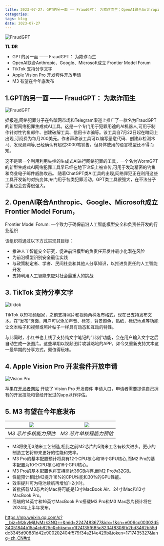 ```yaml
---
title: 2023-07-27: GPT的另一面 —— FraudGPT： 为欺诈而生；OpenAI联合Anthropic、Google、Microsoft成立 Frontier Model Forum；TikTok 支持分享文字；Apple Vision Pro 开发套件开放申请；M3 有望在今年底发布
categories: 
tags: blog
date: 2023-07-27
---
```


![FraudGPT](https://cdn.jsdelivr.net/gh/YeeKal/img_land/blog/07/circles.svg)


**TL:DR**

- GPT的另一面 —— FraudGPT： 为欺诈而生 
- OpenAI联合Anthropic、Google、Microsoft成立 Frontier Model Forum
- TikTok 支持分享文字
- Apple Vision Pro 开发套件开放申请
- M3 有望在今年底发布

## 1.GPT的另一面 —— FraudGPT： 为欺诈而生  

![FraudGPT](https://cdn.jsdelivr.net/gh/YeeKal/img_land/blog/07/gpt.jpg)

据报道,网络犯罪分子在各暗网市场和Telegram渠道上推广了一款名为FraudGPT的新型网络犯罪生成式AI工具。这是一个专门用于犯罪用途的AI机器人,可用于制作针对性钓鱼邮件、创建破解工具、信用卡诈骗等。该工具自7月22日起在暗网上出现,订阅费为每月200美元。作者声称该工具可以编写恶意代码、创建非检测木马、发现漏洞等,已经确认有超过3000笔销售。但具体使用的语言模型还不得而知。

这不是第一个利用利用失控的生成式AI进行网络犯罪的工具，一个名为WormGPT的新型生成式AI网络犯罪工具早已经在地下论坛上被宣传,可用于发动精密的钓鱼和商业电子邮件威胁攻击。 随着ChatGPT类AI工具的出现,网络罪犯正在利用这些工具开发新的对抗变体,专门用于各类犯罪活动。GPT类工具很强大，在不法分子手里也会变得很强大。


## 2. OpenAI联合Anthropic、Google、Microsoft成立 Frontier Model Forum，

Frontier Model Forum: 一个致力于确保前沿人工智能模型安全和负责任开发的行业组织

该组织将通过以下方式实现其目标：
- 推进人工智能安全研究，促进前沿模型的负责任开发并最小化潜在风险
- 为前沿模型识别安全最佳实践
- 与政策制定者、学者、民间社会和其他人分享知识，以推进负责任的人工智能开发
- 支持利用人工智能来应对社会最重大的挑战

## 3. TikTok 支持分享文字

![tiktok](https://cdn.jsdelivr.net/gh/YeeKal/img_land/blog/07/27a4a30bfb15dabb9a196c0de63f9f6a.png)

TikTok 以短视频起家，之前支持照片和视频两种发布格式，现在已支持发布文本。在“发布”页面，用户可以添加声音、标签，背景颜色，贴纸，标记地点等功能让文本帖子和视频或照片帖子一样具有动态和互动的特性。

与此同时，小红书也上线了支持纯文字笔记的”此刻”功能，会在用户输入文字之后自动生成一张图片。这些早期以视频图片攻城略地的APP，如今又重新支持文本这一最早期的分享方式，颇值得玩味。

## 4. Apple Vision Pro 开发套件开放申请

![Vision Pro](https://cdn.jsdelivr.net/gh/YeeKal/img_land/blog/07/vision-side_2x.webp)

苹果在[开发者网站](https://developer.apple.com/visionos/developer-kit/) 开放了 Vision Pro 开发套件 申请入口，申请者需要提供自己拥有的开发技能和曾经开发过的app以作评估。

## 5. M3 有望在今年底发布

| ![](https://cdn.jsdelivr.net/gh/YeeKal/img_land/blog/07/M3-preview-GB61-M3est-multi2.jpg.webp) |![](https://cdn.jsdelivr.net/gh/YeeKal/img_land/blog/07/M3-preview-GB61-M3est-single2.jpg.webp)|
|:--:|:--:|
| *M3 芯片多核能力预估* |*M3 芯片单核程能力预估* |

- M3将使用3纳米工艺制造,相比之前M2芯片的5纳米工艺有较大进步。更小的制造工艺将带来更好的性能和效率。
- M3 Pro的基本配置预计将具有12个CPU核心和18个GPU核心,而M2 Pro的基本配置为10个CPU核心和16个GPU核心。
- M3 Pro的基本配置也将支持高达36GB内存,而M2 Pro为32GB。
- 性能预计相比M2提升18%的CPU性能和30%的GPU性能。
- 效率提升可为电池续航再增加1-2小时。
- 首批搭载M3芯片的Mac将可能是13寸MacBook Air、24寸iMac和13寸MacBook Pro。
- 高端的14英寸和16英寸MacBook Pro搭载M3 Pro和M3 Max芯片预计将在2024年上半年发布。

https://mp.weixin.qq.com/s?__biz=MzkyMjUyMzk3NQ==&mid=2247483677&idx=1&sn=e006cc00302d534051844b15a4cb825c&chksm=c1f24135f685c8234f8308fb2bd3462b55ddc3345d90881d42e900202404f579f34a214e429b&token=1717435327&lang=zh_CN#rd